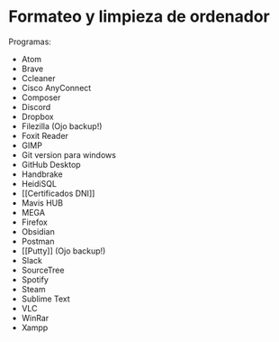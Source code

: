# Formateo y limpieza de ordenador
Programas:
- Atom
- Brave
- Ccleaner
- Cisco AnyConnect
- Composer
- Discord
- Dropbox
- Filezilla (Ojo backup!)
- Foxit Reader
- GIMP
- Git version para windows
- GitHub Desktop
- Handbrake
- HeidiSQL
- [[Certificados DNI]]
- Mavis HUB
- MEGA
- Firefox
- Obsidian
- Postman
- [[Putty]] (Ojo backup!)
- Slack
- SourceTree
- Spotify
- Steam
- Sublime Text
- VLC
- WinRar
- Xampp